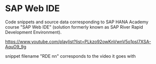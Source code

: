 SAP Web IDE
===========

Code snippets and source data corresponding to SAP HANA Academy course "SAP Web IDE" (solution formerly known as SAP River Rapid Development Environment). 

https://www.youtube.com/playlist?list=PLkzo92owKnVwnV5o1psI7XSA-AquO9_9g

snippet filename "RDE nn" corresponds to the video it goes with
